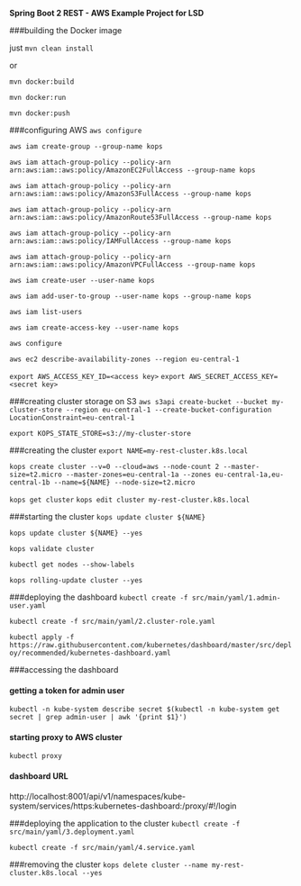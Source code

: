 **Spring Boot 2 REST - AWS Example Project for LSD**

###building the Docker image

just `mvn clean install`

or

`mvn docker:build`

`mvn docker:run`

`mvn docker:push`


###configuring AWS
`aws configure`

`aws iam create-group --group-name kops`

`aws iam attach-group-policy --policy-arn arn:aws:iam::aws:policy/AmazonEC2FullAccess --group-name kops`

`aws iam attach-group-policy --policy-arn arn:aws:iam::aws:policy/AmazonS3FullAccess --group-name kops`

`aws iam attach-group-policy --policy-arn arn:aws:iam::aws:policy/AmazonRoute53FullAccess --group-name kops`

`aws iam attach-group-policy --policy-arn arn:aws:iam::aws:policy/IAMFullAccess --group-name kops`

`aws iam attach-group-policy --policy-arn arn:aws:iam::aws:policy/AmazonVPCFullAccess --group-name kops`

`aws iam create-user --user-name kops`

`aws iam add-user-to-group --user-name kops --group-name kops`

`aws iam list-users`

`aws iam create-access-key --user-name kops`

`aws configure`

`aws ec2 describe-availability-zones --region eu-central-1`

`export AWS_ACCESS_KEY_ID=<access key>`
`export AWS_SECRET_ACCESS_KEY=<secret key>`
   
###creating cluster storage on S3
`aws s3api create-bucket --bucket my-cluster-store --region eu-central-1 --create-bucket-configuration LocationConstraint=eu-central-1`

`export KOPS_STATE_STORE=s3://my-cluster-store`

###creating the cluster
`export NAME=my-rest-cluster.k8s.local`

`kops create cluster --v=0 --cloud=aws --node-count 2 --master-size=t2.micro --master-zones=eu-central-1a --zones eu-central-1a,eu-central-1b --name=${NAME} --node-size=t2.micro`

`kops get cluster`
`kops edit cluster my-rest-cluster.k8s.local`

###starting the cluster
`kops update cluster ${NAME}`

`kops update cluster ${NAME} --yes`

`kops validate cluster`

`kubectl get nodes --show-labels`

`kops rolling-update cluster --yes`

###deploying the dashboard
`kubectl create -f src/main/yaml/1.admin-user.yaml`

`kubectl create -f src/main/yaml/2.cluster-role.yaml`

`kubectl apply -f https://raw.githubusercontent.com/kubernetes/dashboard/master/src/deploy/recommended/kubernetes-dashboard.yaml`


###accessing the dashboard
#### getting a token for admin user
`kubectl -n kube-system describe secret $(kubectl -n kube-system get secret | grep admin-user | awk '{print $1}')`

#### starting proxy to AWS cluster
`kubectl proxy`

#### dashboard URL
http://localhost:8001/api/v1/namespaces/kube-system/services/https:kubernetes-dashboard:/proxy/#!/login

###deploying the application to the cluster
`kubectl create -f src/main/yaml/3.deployment.yaml`

`kubectl create -f src/main/yaml/4.service.yaml`

###removing the cluster
`kops delete cluster --name my-rest-cluster.k8s.local --yes` 